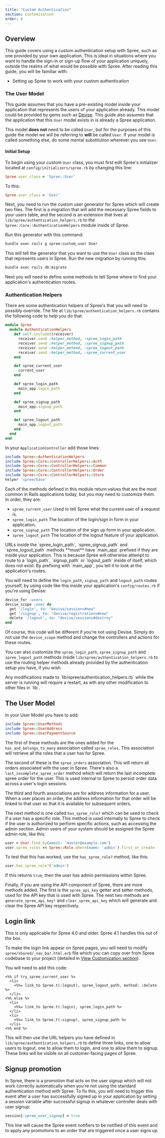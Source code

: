 ```yaml
---
title: "Custom Authentication"
section: customization
order: 8
---
```


## Overview

This guide covers using a custom authentication setup with Spree, such
as one provided by your own application. This is ideal in situations
where you want to handle the sign-in or sign-up flow of your application
uniquely, outside the realms of what would be possible with Spree. After
reading this guide, you will be familiar with:

-   Setting up Spree to work with your custom authentication

### The User Model

This guide assumes that you have a pre-existing model inside your
application that represents the users of your application already. This
model could be provided by gems such as
[Devise](https://github.com/plataformatec/devise). This guide also assumes
that the application that this `User` model exists in is already a Spree
application.

This model **does not** need to be called `User`, but for the purposes
of this guide the model we will be referring to **will** be called
`User`. If your model is called something else, do some mental
substitution wherever you see `User`.

#### Initial Setup

To begin using your custom `User` class, you must first edit Spree's
initializer located at `config/initializers/spree.rb` by changing this
line:

```ruby
Spree.user_class = 'Spree::User'
```

To this:

```ruby
Spree.user_class = 'User'
```

Next, you need to run the custom user generator for Spree which will
create two files. The first is a migration that will add the necessary
Spree fields to your users table, and the second is an extension that
lives at `lib/spree/authentication_helpers.rb` to the
`Spree::Core::AuthenticationHelpers` module inside of Spree.

Run this generator with this command:

```bash
bundle exec rails g spree:custom_user User
```

This will tell the generator that you want to use the `User` class as
the class that represents users in Spree. Run the new migration by
running this:

```bash
bundle exec rails db:migrate
```

Next you will need to define some methods to tell Spree where to find
your application's authentication routes.

### Authentication Helpers

There are some authentication helpers of Spree's that you will need to
possibly override. The file at `lib/spree/authentication_helpers.rb`
contains the following code to help you do that:

```ruby
module Spree
  module AuthenticationHelpers
    def self.included(receiver)
      receiver.send :helper_method, :spree_login_path
      receiver.send :helper_method, :spree_signup_path
      receiver.send :helper_method, :spree_logout_path
      receiver.send :helper_method, :spree_current_user
    end

    def spree_current_user
      current_user
    end

    def spree_login_path
      main_app.login_path
    end

    def spree_signup_path
      main_app.signup_path
    end

    def spree_logout_path
      main_app.logout_path
    end
  end
end
```

In your `ApplicationController` add those lines:

```ruby
include Spree::AuthenticationHelpers
include Spree::Core::ControllerHelpers::Auth
include Spree::Core::ControllerHelpers::Common
include Spree::Core::ControllerHelpers::Order
include Spree::Core::ControllerHelpers::Store
helper 'spree/base'
```

Each of the methods defined in this module return values that are the
most common in Rails applications today, but you may need to customize
them. In order, they are:

* `spree_current_user` Used to tell Spree what the current user
of a request is.
* `spree_login_path` The location of the login/sign in form in
your application.
* `spree_signup_path` The location of the sign up form in your
application.
* `spree_logout_path` The location of the logout feature of your
application.

<alert kind="note">
URLs inside the `spree_login_path`, `spree_signup_path` and
`spree_logout_path` methods **must** have `main_app` prefixed if they
are inside your application. This is because Spree will otherwise
attempt to route to a `login_path`, `signup_path` or `logout_path`
inside of itself, which does not exist. By prefixing with `main_app`,
you tell it to look at the application's routes.
</alert>

You will need to define the `login_path`, `signup_path` and
`logout_path` routes yourself, by using code like this inside your
application's `config/routes.rb` if you're using Devise:

```ruby
devise_for :users
devise_scope :user do
  get '/login', to: "devise/sessions#new"
  get '/signup', to: "devise/registrations#new"
  delete '/logout', to: "devise/sessions#destroy"
end
```

Of course, this code will be different if you're not using Devise.
Simply do not use the `devise_scope` method and change the controllers
and actions for these routes.

You can also customize the `spree_login_path`, `spree_signup_path`
and `spree_logout_path` methods inside
`lib/spree/authentication_helpers.rb` to use the routing helper methods
already provided by the authentication setup you have, if you wish.

<alert kind="note">
Any modifications made to `lib/spree/authentication_helpers.rb`
while the server is running will require a restart, as wth any other
modification to other files in `lib`.
</alert>

## The User Model

In your User Model you have to add:

```ruby
include Spree::UserMethods
include Spree::UserAddress
include Spree::UserPaymentSource
```

The first of these methods are the ones added for the `has_and_belongs_to_many` association
called `spree_roles`. This association will retrieve all the roles that
a user has for Spree.

The second of these is the `spree_orders` association. This will return
all orders associated with the user in Spree. There's also a
`last_incomplete_spree_order` method which will return the last
incomplete spree order for the user. This is used internal to Spree to
persist order data across a user's login sessions.

The third and fourth associations are for address information for a
user. When a user places an order, the address information for that
order will be linked to that user so that it is available for subsequent
orders.

The next method is one called `has_spree_role?` which can be used to
check if a user has a specific role. This method is used internally to
Spree to check if the user is authorized to perform specific actions,
such as accessing the admin section. Admin users of your system should
be assigned the Spree admin role, like this:

```ruby
user = User.find_by(email: 'master@example.com')
user.spree_roles << Spree::Role.where(name: 'admin').first_or_create
```

To test that this has worked, use the `has_spree_role?` method, like
this:

```ruby
user.has_spree_role?('admin')
```

If this returns `true`, then the user has admin permissions within
Spree.

Finally, if you are using the API component of Spree, there are more
methods added. The first is the `spree_api_key` getter and setter
methods, used for the API key that is used with Spree. The next two
methods are `generate_spree_api_key!` and `clear_spree_api_key`
which will generate and clear the Spree API key respectively.

## Login link

<alert kind="warning">
  This is only applicable for Spree 4.0 and older. Spree 4.1 handles this out of the box.
</alert>

To make the login link appear on Spree pages, you will need to modify
`spree/shared/_nav_bar.html.erb` file which you can copy over from Spree codebase
to your project (detailed in [View Customization section](/developer/customization/view.html)).

You will need to add this code:

```erb
<%% if try_spree_current_user %>
  <li>
    <%%= link_to Spree.t(:logout), spree_logout_path, method: :delete %>
  </li>
<%% else %>
  <li>
    <%%= link_to Spree.t(:login), spree_login_path %>
  </li>
  <li>
    <%%= link_to Spree.t(:signup), spree_signup_path %>
  </li>
<%% end %>
```

This will then use the URL helpers you have defined in
`lib/spree/authentication_helpers.rb` to define three links, one to
allow users to logout, one to allow them to login, and one to allow them
to signup. These links will be visible on all customer-facing pages of
Spree.

## Signup promotion

In Spree, there is a promotion that acts on the user signup which will
not work correctly automatically when you're not using the standard
authentication method with Spree. To fix this, you will need to trigger
this event after a user has successfully signed up in your application
by setting a session variable after successful signup in whatever
controller deals with user signup:

```ruby
session[:spree_user_signup] = true
```

This line will cause the Spree event notifiers to be notified of this
event and to apply any promotions to an order that are triggered once a
user signs up.
